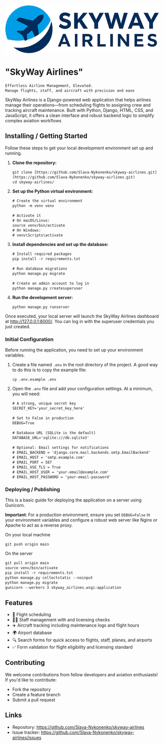 ![Logo of the project](static/images/logo.png)

# "SkyWay Airlines"

    Effortless Airline Management, Elevated.
    Manage flights, staff, and aircraft with precision and ease

SkyWay Airlines is a Django-powered web application that helps airlines 
manage their operations—from scheduling flights to assigning crew and 
tracking aircraft maintenance. Built with Python, Django, HTML, CSS, 
and JavaScript, it offers a clean interface and robust backend logic 
to simplify complex aviation workflows

## Installing / Getting Started

Follow these steps to get your local development environment set up and running.

1.  **Clone the repository:**
    ```shell
    git clone [https://github.com/Slava-Nykonenko/skyway-airlines.git](https://github.com/Slava-Nykonenko/skyway-airlines.git)
    cd skyway-airlines/
    ```

2.  **Set up the Python virtual environment:**
    ```shell
    # Create the virtual environment
    python -m venv venv

    # Activate it
    # On macOS/Linux:
    source venv/bin/activate
    # On Windows:
    # venv\Scripts\activate
    ```

3.  **Install dependencies and set up the database:**
    ```shell
    # Install required packages
    pip install -r requirements.txt

    # Run database migrations
    python manage.py migrate

    # Create an admin account to log in
    python manage.py createsuperuser
    ```

4.  **Run the development server:**
    ```shell
    python manage.py runserver
    ```

Once executed, your local server will launch the SkyWay Airlines dashboard at 
http://127.0.0.1:8000/. You can log in with the superuser credentials you just 
created.

### Initial Configuration

Before running the application, you need to set up your environment variables.

1.  Create a file named `.env` in the root directory of the project. A good way 
to do this is to copy the example file:
    ```shell
    cp .env.example .env
    ```
2.  Open the `.env` file and add your configuration settings. At a minimum, 
you will need:
    ```env
    # A strong, unique secret key
    SECRET_KEY='your_secret_key_here'

    # Set to False in production
    DEBUG=True

    # Database URL (SQLite is the default)
    DATABASE_URL='sqlite:///db.sqlite3'

    # Optional: Email settings for notifications
    # EMAIL_BACKEND = 'django.core.mail.backends.smtp.EmailBackend'
    # EMAIL_HOST = 'smtp.example.com'
    # EMAIL_PORT = 587
    # EMAIL_USE_TLS = True
    # EMAIL_HOST_USER = 'your-email@example.com'
    # EMAIL_HOST_PASSWORD = 'your-email-password'
    ```
    
### Deploying / Publishing

This is a basic guide for deploying the application on a server using Gunicorn.

**Important**: For a production environment, ensure you set `DEBUG=False` in 
your environment variables and configure a robust web server like Nginx or 
Apache to act as a reverse proxy.

On your local machine
```shell
git push origin main
```

On the server
```shell
git pull origin main
source venv/bin/activate
pip install -r requirements.txt
python manage.py collectstatic --noinput
python manage.py migrate
gunicorn --workers 3 skyway_airlines.wsgi:application
```

## Features

- 🛫 Flight scheduling
- 👨‍✈️ Staff management with and licensing checks
- ✈️ Aircraft tracking including maintenance logs and flight hours
- 🌍 Airport database
- 🔍 Search forms for quick access to flights, staff, planes, and airports
- ✅ Form validation for flight eligibility and licensing standard

## Contributing

We welcome contributions from fellow developers and aviation enthusiasts!
If you'd like to contribute:
- Fork the repository
- Create a feature branch
- Submit a pull request

## Links

- Repository: https://github.com/Slava-Nykonenko/skyway-airlines
- Issue tracker: https://github.com/Slava-Nykonenko/skyway-airlines/issues
